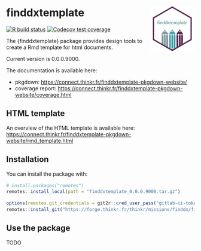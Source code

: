 
<!-- README.md is generated from README.Rmd. Please edit that file -->

# finddxtemplate <img src="man/figures/logo.png" align="right" alt="" width="120" />

[![R build
status](https://forge.thinkr.fr/thinkr/missions/finddx/finddxtemplate/badges/main/pipeline.svg)](https://forge.thinkr.fr/finddx/finddxtemplate/-/pipelines)
[![Codecov test
coverage](https://forge.thinkr.fr/thinkr/missions/finddx/finddxtemplate/badges/main/coverage.svg)](https://connect.thinkr.fr/finddxtemplate-pkgdown-website/coverage.html)

The {finddxtemplate} package provides design tools to create a Rmd
template for html documents.

Current version is 0.0.0.9000.

The documentation is available here:

  - pkgdown: <https://connect.thinkr.fr/finddxtemplate-pkgdown-website/>
  - coverage report:
    <https://connect.thinkr.fr/finddxtemplate-pkgdown-website/coverage.html>

## HTML template

An overview of the HTML template is available here:
<https://connect.thinkr.fr/finddxtemplate-pkgdown-website/rmd_template.html>

## Installation

You can install the package with:

``` r
# install.packages("remotes")
remotes::install_local(path = "finddxtemplate_0.0.0.9000.tar.gz")
```

``` r
options(remotes.git_credentials = git2r::cred_user_pass("gitlab-ci-token", Sys.getenv("FORGE_THINKR_TOKEN")))
remotes::install_git("https://forge.thinkr.fr/thinkr/missions/finddx/finddxtemplate")
```

## Use the package

TODO

